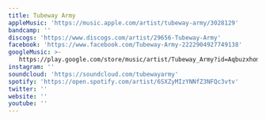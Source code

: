 ```yaml
---
title: Tubeway Army
appleMusic: 'https://music.apple.com/artist/tubeway-army/3028129'
bandcamp: ''
discogs: 'https://www.discogs.com/artist/29656-Tubeway-Army'
facebook: 'https://www.facebook.com/Tubeway-Army-2222904927749138'
googleMusic: >-
   https://play.google.com/store/music/artist/Tubeway_Army?id=Aqbuzxhomokmvyyjwvfcdx2us64
instagram: ''
soundcloud: 'https://soundcloud.com/tubewayarmy'
spotify: 'https://open.spotify.com/artist/6SXZyMIzYNNfZ3NFQc3vtv'
twitter: ''
website: ''
youtube: ''
---
```

